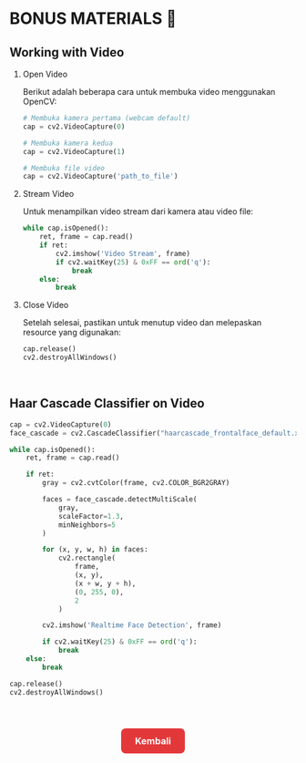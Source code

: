 # BONUS MATERIALS 🎁

## Working with Video

1. Open Video

   Berikut adalah beberapa cara untuk membuka video menggunakan OpenCV:

   ```python
   # Membuka kamera pertama (webcam default)
   cap = cv2.VideoCapture(0)

   # Membuka kamera kedua
   cap = cv2.VideoCapture(1)

   # Membuka file video
   cap = cv2.VideoCapture('path_to_file')
   ```

2. Stream Video

   Untuk menampilkan video stream dari kamera atau video file:

   ```python
   while cap.isOpened():
       ret, frame = cap.read()
       if ret:
           cv2.imshow('Video Stream', frame)
           if cv2.waitKey(25) & 0xFF == ord('q'):
               break
       else:
           break
   ```

3. Close Video

   Setelah selesai, pastikan untuk menutup video dan melepaskan resource yang digunakan:

   ```python
   cap.release()
   cv2.destroyAllWindows()
   ```

</br>

## Haar Cascade Classifier on Video

```python
cap = cv2.VideoCapture(0)
face_cascade = cv2.CascadeClassifier("haarcascade_frontalface_default.xml")

while cap.isOpened():
    ret, frame = cap.read()

    if ret:
        gray = cv2.cvtColor(frame, cv2.COLOR_BGR2GRAY)

        faces = face_cascade.detectMultiScale(
            gray,
            scaleFactor=1.3,
            minNeighbors=5
        )

        for (x, y, w, h) in faces:
            cv2.rectangle(
                frame,
                (x, y),
                (x + w, y + h),
                (0, 255, 0),
                2
            )

        cv2.imshow('Realtime Face Detection', frame)

        if cv2.waitKey(25) & 0xFF == ord('q'):
            break
    else:
        break

cap.release()
cv2.destroyAllWindows()
```

</br>

<div style="text-align: center; margin-top: 24px;">
  <a href="../README.md" style="
    display: inline-block;
    background-color: #e3383a;
    color: #fff;
    padding: 12px 24px;
    font-size: 16px;
    font-weight: bold;
    text-decoration: none;
    border-radius: 8px;
    transition: background-color 0.15s;
  " onmouseover="this.style.backgroundColor='#4caf50';" onmouseout="this.style.backgroundColor='#e3383a';">
    Kembali
  </a>
</div>
